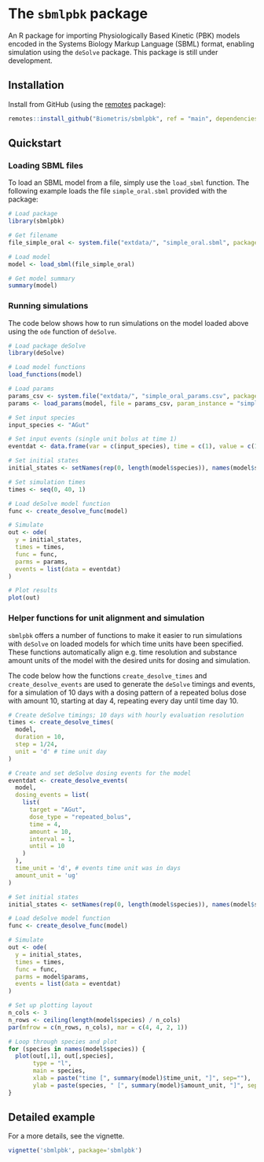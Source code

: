 # The `sbmlpbk` package

An R package for importing Physiologically Based Kinetic (PBK) models encoded in the Systems Biology Markup Language (SBML) format, enabling  simulation using the `deSolve` package. This package is still under development.

## Installation

Install from GitHub (using the [remotes](https://github.com/r-lib/remotes) package):

``` r
remotes::install_github("Biometris/sbmlpbk", ref = "main", dependencies = TRUE)
```
## Quickstart

### Loading SBML files

To load an SBML model from a file, simply use the `load_sbml` function. The following example loads the file `simple_oral.sbml` provided with the package:

``` r
# Load package
library(sbmlpbk)

# Get filename
file_simple_oral <- system.file("extdata/", "simple_oral.sbml", package = "sbmlpbk")

# Load model
model <- load_sbml(file_simple_oral)

# Get model summary
summary(model)
```

### Running simulations

The code below shows how to run simulations on the model loaded above using the `ode` function of `deSolve`.

``` r
# Load package deSolve
library(deSolve)

# Load model functions
load_functions(model)

# Load params
params_csv <- system.file("extdata/", "simple_oral_params.csv", package = "sbmlpbk")
params <- load_params(model, file = params_csv, param_instance = "simple_PARAM")

# Set input species
input_species <- "AGut"

# Set input events (single unit bolus at time 1)
eventdat <- data.frame(var = c(input_species), time = c(1), value = c(1), method = c("add"))

# Set initial states
initial_states <- setNames(rep(0, length(model$species)), names(model$species))

# Set simulation times
times <- seq(0, 40, 1)

# Load deSolve model function
func <- create_desolve_func(model)

# Simulate
out <- ode(
  y = initial_states,
  times = times,
  func = func,
  parms = params,
  events = list(data = eventdat)
)

# Plot results
plot(out)
```

### Helper functions for unit alignment and simulation

`sbmlpbk` offers a number of functions to make it easier to run simulations with `deSolve` on loaded models for which time units have been specified. These functions automatically align e.g. time resolution and substance amount units of the model with the desired units for dosing and simulation. 

The code below how the functions `create_desolve_times` and `create_desolve_events` are used to generate the `deSolve` timings and events, for a simulation of 10 days with a dosing pattern of a repeated bolus dose with amount 10, starting at day 4, repeating every day until time day 10.

``` r
# Create deSolve timings; 10 days with hourly evaluation resolution
times <- create_desolve_times(
  model,
  duration = 10,
  step = 1/24,
  unit = 'd' # time unit day
)

# Create and set deSolve dosing events for the model
eventdat <- create_desolve_events(
  model,
  dosing_events = list(
    list(
      target = "AGut",
      dose_type = "repeated_bolus",
      time = 4,
      amount = 10,
      interval = 1,
      until = 10
    )
  ),
  time_unit = 'd', # events time unit was in days
  amount_unit = 'ug'
)

# Set initial states
initial_states <- setNames(rep(0, length(model$species)), names(model$species))

# Load deSolve model function
func <- create_desolve_func(model)

# Simulate
out <- ode(
  y = initial_states,
  times = times,
  func = func,
  parms = model$params,
  events = list(data = eventdat)
)

# Set up plotting layout
n_cols <- 3
n_rows <- ceiling(length(model$species) / n_cols)
par(mfrow = c(n_rows, n_cols), mar = c(4, 4, 2, 1))

# Loop through species and plot
for (species in names(model$species)) {
  plot(out[,1], out[,species],
       type = "l",
       main = species,
       xlab = paste("time [", summary(model)$time_unit, "]", sep=""),
       ylab = paste(species, " [", summary(model)$amount_unit, "]", sep=""))
}
```

## Detailed example

For a more details, see the vignette.

``` r
vignette('sbmlpbk', package='sbmlpbk')
```
